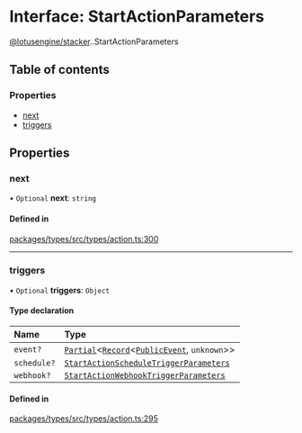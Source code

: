 # Interface: StartActionParameters

[@lotusengine/stacker](../wiki/@lotusengine.stacker).[<internal>](../wiki/@lotusengine.stacker.%3Cinternal%3E).StartActionParameters

## Table of contents

### Properties

- [next](../wiki/@lotusengine.stacker.%3Cinternal%3E.StartActionParameters#next)
- [triggers](../wiki/@lotusengine.stacker.%3Cinternal%3E.StartActionParameters#triggers)

## Properties

### next

• `Optional` **next**: `string`

#### Defined in

[packages/types/src/types/action.ts:300](https://github.com/lotusengine/sdk/blob/f1f5297/packages/types/src/types/action.ts#L300)

___

### triggers

• `Optional` **triggers**: `Object`

#### Type declaration

| Name | Type |
| :------ | :------ |
| `event?` | [`Partial`](../wiki/@lotusengine.stacker.%3Cinternal%3E#partial)<[`Record`](../wiki/@lotusengine.stacker.%3Cinternal%3E#record)<[`PublicEvent`](../wiki/@lotusengine.stacker.%3Cinternal%3E#publicevent), `unknown`\>\> |
| `schedule?` | [`StartActionScheduleTriggerParameters`](../wiki/@lotusengine.stacker.%3Cinternal%3E.StartActionScheduleTriggerParameters) |
| `webhook?` | [`StartActionWebhookTriggerParameters`](../wiki/@lotusengine.stacker.%3Cinternal%3E.StartActionWebhookTriggerParameters) |

#### Defined in

[packages/types/src/types/action.ts:295](https://github.com/lotusengine/sdk/blob/f1f5297/packages/types/src/types/action.ts#L295)
